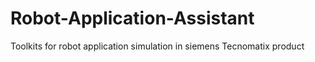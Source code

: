 # Robot-Application-Assistant
Toolkits for robot application simulation in siemens Tecnomatix product
